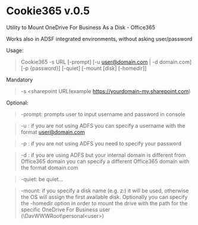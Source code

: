 # Cookie365 v.0.5
Utility to Mount OneDrive For Business As a Disk - Office365

Works also in ADSF integrated environments, without asking user/password

Usage: 

> 

> Cookie365 -s URL [-prompt] [-u user@domain.com | -d domain.com] [-p {password}] [-quiet] [-mount [disk] [-homedir]]

Mandatory



> -s <sharepoint URL(example https://yourdomain-my.sharepoint.com)

Optional:

>  -prompt: prompts user to input username and password in console

>  -u <user>: if you are not using ADFS you can specify a username with the format user@domain.com


>  -p <password>: if you are not using ADFS you need to specify your password
 

> -d <domain>: if you are using ADFS but your internal domain is different from Office365 domain you 
              can specify a different Office365 domain with the format domain.com 


>  -quiet: be quiet...


>  -mount: if you specify a disk name (e.g. z:) it will be used, otherwise the OS will assign the first available disk. Optionally you can specify the -homedir option in order to mount the drive with the path for the specific OneDrive For Business user (\DavWWWRoot\personal\<user>)

